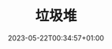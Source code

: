 ---
weight: 300
title: "垃圾堆"
description: "杂七杂八"
icon: "folder"
date: "2023-05-22T00:34:57+01:00"
lastmod: "2023-05-22T00:34:57+01:00"
draft: false
---
